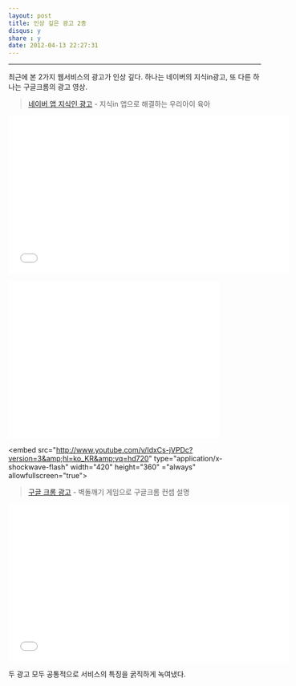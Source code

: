 ```yaml
---
layout: post
title: 인상 깊은 광고 2종
disqus: y
share : y
date: 2012-04-13 22:27:31
---
```




---


최근에 본 2가지 웹서비스의 광고가 인상 깊다. 하나는 네이버의 지식in광고, 또 다른 하나는 구글크롬의 광고 영상.  

> [네이버 앱 지식인 광고](http://www.youtube.com/watch?v=zixmVa_EyGQ) - 지식in 앱으로 해결하는 우리아이 육아

<object width="560" height="315"><param name="movie" value="//www.youtube.com/v/zixmVa_EyGQ?hl=ko_KR&amp;version=3"></param><param name="allowFullScreen" value="true"></param><param name="allowscriptaccess" value="always"></param><embed src="//www.youtube.com/v/zixmVa_EyGQ?hl=ko_KR&amp;version=3" type="application/x-shockwave-flash" width="560" height="315" allowscriptaccess="always" allowfullscreen="true"></embed></object>

> 

<iframe width="420" height="315" src="//www.youtube.com/embed/IdxCs-jVPDc" frameborder="0" allowfullscreen></iframe>

<embed src="http://www.youtube.com/v/IdxCs-jVPDc?version=3&amp;hl=ko_KR&amp;vq=hd720" type="application/x-shockwave-flash" width="420" height="360" ="always" allowfullscreen="true"></embed>


> [구글 크롬 광고](http://www.youtube.com/watch?v=SHZFsJKlsuA)  - 벽돌깨기 게임으로 구글크롬 컨셉 설명 
>

<object width="560" height="315"><param name="movie" value="//www.youtube.com/v/SHZFsJKlsuA?hl=ko_KR&amp;version=3"></param><param name="allowFullScreen" value="true"></param><param name="allowscriptaccess" value="always"></param><embed src="//www.youtube.com/v/SHZFsJKlsuA?hl=ko_KR&amp;version=3" type="application/x-shockwave-flash" width="560" height="315" allowscriptaccess="always" allowfullscreen="true"></embed></object>


두 광고 모두 공통적으로 서비스의 특징을 굵직하게 녹여냈다.  